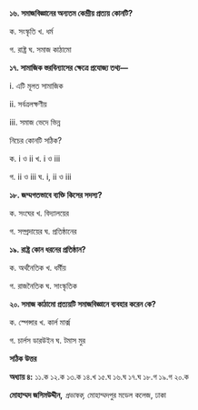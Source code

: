 **১৬. সমাজবিজ্ঞানের অন্যতম কেন্দ্রীয় প্রত্যয় কোনটি?**

ক. সংস্কৃতি খ. ধর্ম

গ. রাষ্ট্র ঘ. সমাজ কাঠামো

**১৭. সামাজিক স্তরবিন্যাসের ক্ষেত্রে প্রযোজ্য তথ্য—**

i\. এটি মূলত সামাজিক

ii\. সর্বত্রলক্ষণীয়

iii\. সমাজ ভেদে ভিন্ন

নিচের কোনটি সঠিক?

ক. i ও ii খ. i ও iii

গ. ii ও iii ঘ. i, ii ও iii

**১৮. জম্মগতভাবে ব্যক্তি কিসের সদস্য?**

ক. সংঘের খ. বিদ্যালয়ের

গ. সম্প্রদায়ের ঘ. প্রতিষ্ঠানের

**১৯. রাষ্ট্র কোন ধরনের প্রতিষ্ঠান?**

ক. অর্থনৈতিক খ. ধর্মীয়

গ. রাজনৈতিক ঘ. সাংস্কৃতিক

**২০. সমাজ কাঠামো প্রত্যয়টি সমাজবিজ্ঞানে ব্যবহার করেন কে?**

ক. স্পেন্সার খ. কার্ল মার্ক্স

গ. চার্লস ডারউইন ঘ. টমাস মুর

**সঠিক উত্তর**

**অধ্যায় ৪:** ১১.ক ১২.ক ১৩.ক ১৪.খ ১৫.ঘ ১৬.ঘ ১৭.ঘ ১৮.গ ১৯.গ ২০.ক

**মোহাম্মদ জসিমউদ্দীন,** *প্রভাষক,* মোহাম্মদপুর মডেল কলেজ, ঢাকা
